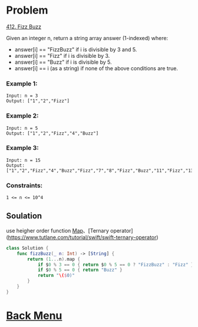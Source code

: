 # Problem
[412. Fizz Buzz](https://leetcode.com/problems/fizz-buzz/)

Given an integer n, return a string array answer (1-indexed) where:

- answer[i] == "FizzBuzz" if i is divisible by 3 and 5.
- answer[i] == "Fizz" if i is divisible by 3.
- answer[i] == "Buzz" if i is divisible by 5.
- answer[i] == i (as a string) if none of the above conditions are true.

### Example 1:
```
Input: n = 3
Output: ["1","2","Fizz"]
```

### Example 2:
```
Input: n = 5
Output: ["1","2","Fizz","4","Buzz"]
```

### Example 3:
```
Input: n = 15
Output: ["1","2","Fizz","4","Buzz","Fizz","7","8","Fizz","Buzz","11","Fizz","13","14","FizzBuzz"]
 ```

### Constraints:
```
1 <= n <= 10^4
```

## Soulation

use heigher order function [Map](https://developer.apple.com/documentation/swift/array/map(_:)-87c4d)、[Ternary operator](https://www.tutlane.com/tutorial/swift/swift-ternary-operator)

```swift 
class Solution {
    func fizzBuzz(_ n: Int) -> [String] {
        return (1...n).map {
            if $0 % 3 == 0 { return $0 % 5 == 0 ? "FizzBuzz" : "Fizz" }
            if $0 % 5 == 0 { return "Buzz" }
            return "\($0)"
        }
    }
}
````

# [Back Menu](/README.md#Easy)